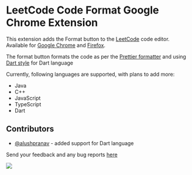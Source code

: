# LeetCode Code Format Google Chrome Extension

This extension adds the Format button to the [LeetCode](https://leetcode.com/) code editor. Available for [Google Chrome](https://chrome.google.com/webstore/detail/leetcode-format/imogghebhifnnlgogigikjecilkicfpp) and [Firefox](https://addons.mozilla.org/en-US/firefox/addon/leetcode-format/).


The format button formats the code as per the [Prettier
formatter](https://prettier.io/) and using [Dart style](https://github.com/dart-lang/dart_style) for Dart language

Currently, following languages are supported, with plans to add more:
* Java
* C++
* JavaScript
* TypeScript
* Dart

## Contributors
* [@alushpranav](https://github.com/alushpranav) - added support for Dart language

Send your feedback and any bug reports [here](https://github.com/madhur/leetcode-format-chrome-extension/issues)

<img src="./images/format-demo.gif">


